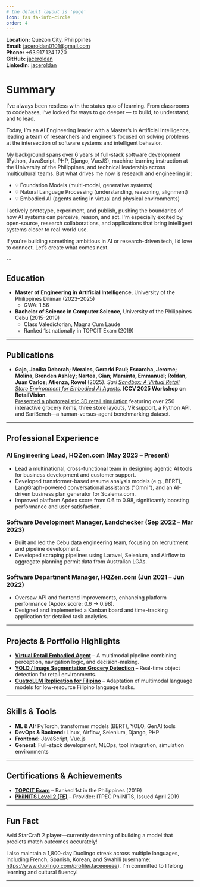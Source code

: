 ```yaml
---
# the default layout is 'page'
icon: fas fa-info-circle
order: 4
---
```


**Location:** Quezon City, Philippines  
**Email:** jaceroldan0101@gmail.com  
**Phone:** +63 917 124 1720  
**GitHub:** [jaceroldan](https://github.com/jaceroldan)  
**LinkedIn:** [jaceroldan](https://www.linkedin.com/in/jace-roldan/)

# Summary

I’ve always been restless with the status quo of learning. From classrooms to codebases, I’ve looked for ways to go deeper — to build, to understand, and to lead.

Today, I’m an AI Engineering leader with a Master’s in Artificial Intelligence, leading a team of researchers and engineers focused on solving problems at the intersection of software systems and intelligent behavior.

My background spans over 6 years of full-stack software development (Python, JavaScript, PHP, Django, VueJS), machine learning instruction at the University of the Philippines, and technical leadership across multicultural teams. But what drives me now is research and engineering in:

* 💡 Foundation Models (multi-modal, generative systems)
* 💡 Natural Language Processing (understanding, reasoning, alignment)
* 💡 Embodied AI (agents acting in virtual and physical environments)


I actively prototype, experiment, and publish, pushing the boundaries of how AI systems can perceive, reason, and act. I'm especially excited by open-source, research collaborations, and applications that bring intelligent systems closer to real-world use.

If you're building something ambitious in AI or research-driven tech, I’d love to connect. Let’s create what comes next.

--

## Education

- **Master of Engineering in Artificial Intelligence**, University of the Philippines Diliman (2023–2025)  
  - GWA: 1.56  
- **Bachelor of Science in Computer Science**, University of the Philippines Cebu (2015–2019)  
  - Class Valedictorian, Magna Cum Laude  
  - Ranked 1st nationally in TOPCIT Exam (2019)

---

## Publications

- **Gajo, Janika Deborah; Merales, Gerarld Paul; Escarcha, Jerome; Molina, Brenden Ashley; Nartea, Gian; Maminta, Emmanuel; Roldan, Juan Carlos; Atienza, Rowel** (2025). *Sari [Sandbox: A Virtual Retail Store Environment for Embodied AI Agents](https://arxiv.org/abs/2508.00400)*. **ICCV 2025 Workshop on RetailVision**.  
  [Presented a photorealistic 3D retail simulation](https://sarisandbox.github.io/) featuring over 250 interactive grocery items, three store layouts, VR support, a Python API, and SariBench—a human-versus-agent benchmarking dataset.

---

## Professional Experience

### **AI Engineering Lead**, HQZen.com (May 2023 – Present)
- Lead a multinational, cross-functional team in designing agentic AI tools for business development and customer support.
- Developed transformer-based resume analysis models (e.g., BERT), LangGraph-powered conversational assistants ("Omni"), and an AI-driven business plan generator for Scalema.com.
- Improved platform Apdex score from 0.6 to 0.98, significantly boosting performance and user satisfaction.

### **Software Development Manager**, Landchecker (Sep 2022 – Mar 2023)
- Built and led the Cebu data engineering team, focusing on recruitment and pipeline development.
- Developed scraping pipelines using Laravel, Selenium, and Airflow to aggregate planning permit data from Australian LGAs.

### **Software Department Manager**, HQZen.com (Jun 2021 – Jun 2022)
- Oversaw API and frontend improvements, enhancing platform performance (Apdex score: 0.6 → 0.98).
- Designed and implemented a Kanban board and time-tracking application for detailed task analytics.

---

## Projects & Portfolio Highlights

- [**Virtual Retail Embodied Agent**](https://github.com/upeee/sari-sandbox-env) – A multimodal pipeline combining perception, navigation logic, and decision-making.
- [**YOLO / Image Segmentation Grocery Detection**](https://github.com/jaceroldan/grocery-item-segmentation-yolo) – Real-time object detection for retail environments.
- [**CuatroLLM Replication for Filipino**](https://github.com/jaceroldan/cuatrollm-adaptive-low-resource-mt) – Adaptation of multimodal language models for low-resource Filipino language tasks.

---

## Skills & Tools

- **ML & AI:** PyTorch, transformer models (BERT), YOLO, GenAI tools  
- **DevOps & Backend:** Linux, Airflow, Selenium, Django, PHP  
- **Frontend:** JavaScript, Vue.js  
- **General:** Full-stack development, MLOps, tool integration, simulation environments

---

## Certifications & Achievements

- [**TOPCIT Exam**](https://www.upcebu.edu.ph/2019/12/14/2019-valedictorian-tops-topcit-exam/) – Ranked 1st in the Philippines (2019)  
- [**PhilNITS Level 2 (FE)**](https://itpec.org/statsandresults/all-passers-information/Philippines/2019S_FE.pdf) – Provider: ITPEC PhilNITS, Issued April 2019

---

## Fun Fact

Avid StarCraft 2 player—currently dreaming of building a model that predicts match outcomes accurately!

I also maintain a 1,800-day Duolingo streak across multiple languages, including French, Spanish, Korean, and Swahili (username: https://www.duolingo.com/profile/Jaceeeeee). I'm committed to lifelong learning and cultural fluency!



---